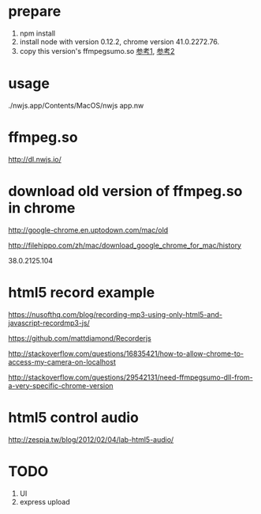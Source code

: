 
# prepare

1. npm install
2. install node with version 0.12.2, chrome version 41.0.2272.76.
3. copy this version's ffmpegsumo.so [参考1](http://kevinchen.synology.me/TechnicalDocuments/node-webkit/use_audio_video.html), [参考2]("https://github.com/nwjs/nw.js/wiki/Using-MP3-&-MP4-(H.264)-using-the--video--&--audio--tags.")




# usage

./nwjs.app/Contents/MacOS/nwjs app.nw


# ffmpeg.so

http://dl.nwjs.io/

# download old version of ffmpeg.so in chrome

http://google-chrome.en.uptodown.com/mac/old

http://filehippo.com/zh/mac/download_google_chrome_for_mac/history

38.0.2125.104

# html5 record example

https://nusofthq.com/blog/recording-mp3-using-only-html5-and-javascript-recordmp3-js/

https://github.com/mattdiamond/Recorderjs



http://stackoverflow.com/questions/16835421/how-to-allow-chrome-to-access-my-camera-on-localhost


http://stackoverflow.com/questions/29542131/need-ffmpegsumo-dll-from-a-very-specific-chrome-version


# html5 control audio

http://zespia.tw/blog/2012/02/04/lab-html5-audio/


# TODO
1. UI
2. express upload


